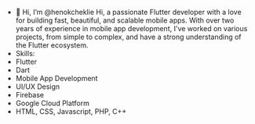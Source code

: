 - 👋 Hi, I’m @henokcheklie Hi, a passionate Flutter developer with a love for building fast, beautiful, and scalable mobile apps. With over two years of experience in mobile app development, I've worked on various projects, from simple to complex, and have a strong understanding of the Flutter ecosystem.
- Skills:
 - Flutter
 - Dart
 - Mobile App Development
 - UI/UX Design
 - Firebase
 - Google Cloud Platform
 - HTML, CSS, Javascript, PHP, C++

